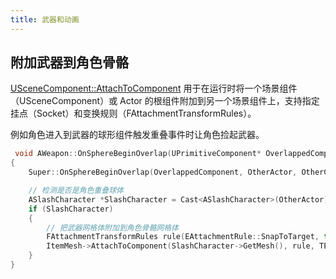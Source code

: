 ```yaml
---
title: 武器和动画
---
```


## 附加武器到角色骨骼

[USceneComponent::AttachToComponent](https://dev.epicgames.com/documentation/en-us/unreal-engine/API/Runtime/Engine/Components/USceneComponent/AttachToComponenthttps://dev.epicgames.com/documentation/en-us/unreal-engine/API/Runtime/Engine/Components/USceneComponent/AttachToComponent) 用于在运行时将一个场景组件（USceneComponent）或 Actor 的根组件附加到另一个场景组件上，支持指定挂点（Socket）和变换规则（FAttachmentTransformRules）。
 
例如角色进入到武器的球形组件触发重叠事件时让角色捡起武器。
```c++
 void AWeapon::OnSphereBeginOverlap(UPrimitiveComponent* OverlappedComponent, AActor* OtherActor, UPrimitiveComponent* OtherComp, int32 OtherBodyIndex, bool bFromSweep, const FHitResult& SweepResult)
{
	Super::OnSphereBeginOverlap(OverlappedComponent, OtherActor, OtherComp, OtherBodyIndex, bFromSweep, SweepResult);

	// 检测是否是角色重叠球体
	ASlashCharacter *SlashCharacter = Cast<ASlashCharacter>(OtherActor);
	if (SlashCharacter)
	{
		// 把武器网格体附加到角色骨骼网格体
		FAttachmentTransformRules rule(EAttachmentRule::SnapToTarget, true);
		ItemMesh->AttachToComponent(SlashCharacter->GetMesh(), rule, TEXT("hand_l_socket"));
	}
}
```